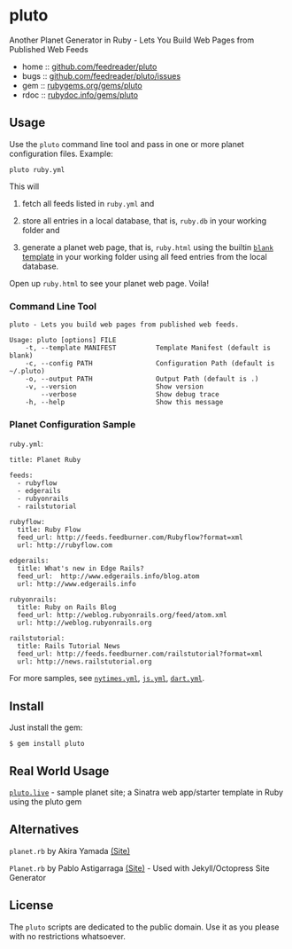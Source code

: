 # pluto

Another Planet Generator in Ruby - Lets You Build Web Pages
from Published Web Feeds

* home  :: [github.com/feedreader/pluto](https://github.com/feedreader/pluto)
* bugs  :: [github.com/feedreader/pluto/issues](https://github.com/feedreader/pluto/issues)
* gem   :: [rubygems.org/gems/pluto](https://rubygems.org/gems/pluto)
* rdoc  :: [rubydoc.info/gems/pluto](http://rubydoc.info/gems/pluto)


## Usage

Use the `pluto` command line tool and pass in one or more planet configuration files.
Example:

    pluto ruby.yml

This will

1) fetch all feeds listed in `ruby.yml` and 

2) store all entries in a local database, that is, `ruby.db` in your working folder and

3) generate a planet web page, that is, `ruby.html` using the builtin [`blank` template](https://github.com/feedreader/pluto/blob/master/templates/blank.html.erb) in your working folder using all feed entries from the local database.

Open up `ruby.html` to see your planet web page. Voila!


### Command Line Tool

~~~
pluto - Lets you build web pages from published web feeds.

Usage: pluto [options] FILE
    -t, --template MANIFEST          Template Manifest (default is blank)
    -c, --config PATH                Configuration Path (default is ~/.pluto)
    -o, --output PATH                Output Path (default is .)
    -v, --version                    Show version
        --verbose                    Show debug trace
    -h, --help                       Show this message
~~~


### Planet Configuration Sample 

`ruby.yml`:

```
title: Planet Ruby

feeds:
  - rubyflow
  - edgerails
  - rubyonrails
  - railstutorial

rubyflow:
  title: Ruby Flow
  feed_url: http://feeds.feedburner.com/Rubyflow?format=xml
  url: http://rubyflow.com

edgerails:
  title: What's new in Edge Rails?
  feed_url:  http://www.edgerails.info/blog.atom
  url: http://www.edgerails.info

rubyonrails:
  title: Ruby on Rails Blog
  feed_url: http://weblog.rubyonrails.org/feed/atom.xml
  url: http://weblog.rubyonrails.org

railstutorial:
  title: Rails Tutorial News
  feed_url: http://feeds.feedburner.com/railstutorial?format=xml
  url: http://news.railstutorial.org
```

For more samples, see [`nytimes.yml`](https://github.com/feedreader/pluto/blob/master/samples/nytimes.yml),
[`js.yml`](https://github.com/feedreader/pluto/blob/master/samples/js.yml),
[`dart.yml`](https://github.com/feedreader/pluto/blob/master/samples/dart.yml).


## Install

Just install the gem:

    $ gem install pluto


## Real World Usage

[`pluto.live`](https://github.com/feedreader/pluto.live) - sample planet site; a Sinatra web app/starter template in Ruby using the pluto gem



## Alternatives

`planet.rb` by Akira Yamada [(Site)](http://planet.rubyforge.org)

`Planet.rb` by Pablo Astigarraga [(Site)](https://github.com/pote/planet.rb)  - Used with Jekyll/Octopress Site Generator


## License

The `pluto` scripts are dedicated to the public domain.
Use it as you please with no restrictions whatsoever.
